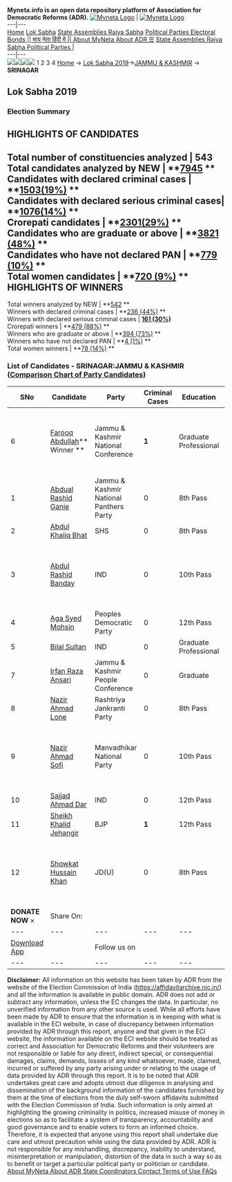 **Myneta.info is an open data repository platform of Association for Democratic Reforms (ADR).**
[![Myneta Logo](https://www.myneta.info/lib/img/myneta-logo.png)](https://www.myneta.info/) | [![Myneta Logo](https://www.myneta.info/lib/img/adr-logo.png)](https://adrindia.org)  
---|---  
[Home](https://www.myneta.info/) [Lok Sabha](https://www.myneta.info/#ls "Lok Sabha") [ State Assemblies ](https://www.myneta.info/#sa "State Assemblies") [Rajya Sabha](https://www.myneta.info/#rs "Rajya Sabha") [Political Parties ](https://www.myneta.info/party "Political Parties") [ Electoral Bonds ](https://www.myneta.info/electoral_bonds "Electoral Bonds") [ || माय नेता हिंदी में || ](https://translate.google.co.in/translate?prev=hp&hl=en&js=y&u=www.myneta.info&sl=en&tl=hi&history_state0=) [ About MyNeta ](https://adrindia.org/content/about-myneta) [ About ADR ](https://adrindia.org/about-adr/who-we-are) [☰](javascript:void\(0\))
[ State Assemblies ](https://www.myneta.info/#sa "State Assemblies") [ Rajya Sabha ](https://www.myneta.info/#rs "Rajya Sabha") [ Political Parties ](https://www.myneta.info/party "Political Parties")
|   
---|---  
![](https://www.myneta.info/lib/img/banner/banner-1.png)![](https://www.myneta.info/lib/img/banner/banner-2.png)![](https://www.myneta.info/lib/img/banner/banner-3.png)![](https://www.myneta.info/lib/img/banner/banner-4.png)
1  2  3  4 
[Home](https://www.myneta.info/) → [Lok Sabha 2019](https://www.myneta.info/LokSabha2019/)→[JAMMU & KASHMIR](https://www.myneta.info/LokSabha2019/index.php?action=show_constituencies&state_id=42) → **SRINAGAR**
### 
## Lok Sabha 2019
###  Election Summary 
HIGHLIGHTS OF CANDIDATES  
---  
Total number of constituencies analyzed |  543   
Total candidates analyzed by NEW | **[7945](https://www.myneta.info/LokSabha2019/index.php?action=summary&subAction=candidates_analyzed&sort=candidate#summary) **  
Candidates with declared criminal cases | **[1503(19%)](https://www.myneta.info/LokSabha2019/index.php?action=summary&subAction=crime&sort=candidate#summary) **  
Candidates with declared serious criminal cases| **[1076(14%)](https://www.myneta.info/LokSabha2019/index.php?action=summary&subAction=serious_crime&sort=candidate#summary) **  
Crorepati candidates | **[2301(29%)](https://www.myneta.info/LokSabha2019/index.php?action=summary&subAction=crorepati&sort=candidate#summary) **  
Candidates who are graduate or above | **[3821 (48%)](https://www.myneta.info/LokSabha2019/index.php?action=summary&subAction=education&sort=candidate#summary) **  
Candidates who have not declared PAN | **[779 (10%)](https://www.myneta.info/LokSabha2019/index.php?action=summary&subAction=without_pan&sort=candidate#summary) **  
Total women candidates | **[720 (9%)](https://www.myneta.info/LokSabha2019/index.php?action=summary&subAction=women_candidate&sort=candidate#summary) **  
HIGHLIGHTS OF WINNERS  
---  
Total winners analyzed by NEW | **[542](https://www.myneta.info/LokSabha2019/index.php?action=summary&subAction=winner_analyzed&sort=candidate#summary) **  
Winners with declared criminal cases | **[236 (44%)](https://www.myneta.info/LokSabha2019/index.php?action=summary&subAction=winner_crime&sort=candidate#summary) **  
Winners with declared serious criminal cases | **[161 (30%)](https://www.myneta.info/LokSabha2019/index.php?action=summary&subAction=winner_serious_crime&sort=candidate#summary)**  
Crorepati winners | **[479 (88%)](https://www.myneta.info/LokSabha2019/index.php?action=summary&subAction=winner_crorepati&sort=candidate#summary) **  
Winners who are graduate or above | **[394 (73%)](https://www.myneta.info/LokSabha2019/index.php?action=summary&subAction=winner_education&sort=candidate#summary) **  
Winners who have not declared PAN | **[4 (1%)](https://www.myneta.info/LokSabha2019/index.php?action=summary&subAction=winner_without_pan&sort=candidate#summary) **  
Total women winners | **[78 (14%)](https://www.myneta.info/LokSabha2019/index.php?action=summary&subAction=winner_women&sort=candidate#summary) **  
### List of Candidates - SRINAGAR:JAMMU & KASHMIR ([Comparison Chart of Party Candidates](https://www.myneta.info/LokSabha2019/comparisonchart.php?constituency_id=1007))
SNo | Candidate| Party| Criminal Cases| Education| Age| Total Assets| Liabilities  
---|---|---|---|---|---|---|---  
6  | [Farooq Abdullah](https://www.myneta.info/LokSabha2019/candidate.php?candidate_id=5651)** Winner ** | Jammu & Kashmir National Conference | **1** | Graduate Professional| 83 | ![](https://myneta.info/image_v2.php?myneta_folder=LokSabha2019&candidate_id=5651&col=ta) | ![](https://myneta.info/image_v2.php?myneta_folder=LokSabha2019&candidate_id=5651&col=lia)  
1  | [Abdual Rashid Ganie](https://www.myneta.info/LokSabha2019/candidate.php?candidate_id=6008) | Jammu & Kashmir National Panthers Party | 0 | 8th Pass| 44 | Rs 3,25,000 ~ 3 Lacs+ | Rs 0 ~   
2  | [Abdul Khaliq Bhat](https://www.myneta.info/LokSabha2019/candidate.php?candidate_id=6009) | SHS | 0 | 8th Pass| 40 | Rs 50,25,000 ~ 50 Lacs+ | Rs 0 ~   
3  | [Abdul Rashid Banday](https://www.myneta.info/LokSabha2019/candidate.php?candidate_id=6007) | IND | 0 | 10th Pass| 67 | ![](https://myneta.info/image_v2.php?myneta_folder=LokSabha2019&candidate_id=6007&col=ta) | ![](https://myneta.info/image_v2.php?myneta_folder=LokSabha2019&candidate_id=6007&col=lia)  
4  | [Aga Syed Mohsin](https://www.myneta.info/LokSabha2019/candidate.php?candidate_id=6010) | Peoples Democratic Party | 0 | 12th Pass| 58 | Rs 1,20,50,000 ~ 1 Crore+ | Rs 0 ~   
5  | [Bilal Sultan](https://www.myneta.info/LokSabha2019/candidate.php?candidate_id=6011) | IND | 0 | Graduate Professional| 46 | Rs 1,23,56,000 ~ 1 Crore+ | Rs 80,000 ~ 80 Thou+  
7  | [Irfan Raza Ansari](https://www.myneta.info/LokSabha2019/candidate.php?candidate_id=6006) | Jammu & Kashmir People Conference | 0 | Graduate| 41 | Rs 66,91,98,138 ~ 66 Crore+ | Rs 6,23,71,547 ~ 6 Crore+  
8  | [Nazir Ahmad Lone](https://www.myneta.info/LokSabha2019/candidate.php?candidate_id=5653) | Rashtriya Jankranti Party | 0 | 8th Pass| 46 | Rs 62,00,000 ~ 62 Lacs+ | Rs 18,00,000 ~ 18 Lacs+  
9  | [Nazir Ahmad Sofi](https://www.myneta.info/LokSabha2019/candidate.php?candidate_id=6012) | Manvadhikar National Party | 0 | 10th Pass| 0 | ![](https://myneta.info/image_v2.php?myneta_folder=LokSabha2019&candidate_id=6012&col=ta) | ![](https://myneta.info/image_v2.php?myneta_folder=LokSabha2019&candidate_id=6012&col=lia)  
10  | [Sajjad Ahmad Dar](https://www.myneta.info/LokSabha2019/candidate.php?candidate_id=6014) | IND | 0 | 12th Pass| 30 | Rs 27,000 ~ 27 Thou+ | Rs 0 ~   
11  | [Sheikh Khalid Jehangir](https://www.myneta.info/LokSabha2019/candidate.php?candidate_id=5652) | BJP | **1** | 12th Pass| 0 | Rs 4,53,00,000 ~ 4 Crore+ | Rs 38,00,000 ~ 38 Lacs+  
12  | [Showkat Hussain Khan](https://www.myneta.info/LokSabha2019/candidate.php?candidate_id=6013) | JD(U) | 0 | 8th Pass| 37 | ![](https://myneta.info/image_v2.php?myneta_folder=LokSabha2019&candidate_id=6013&col=ta) | ![](https://myneta.info/image_v2.php?myneta_folder=LokSabha2019&candidate_id=6013&col=lia)  
|  **DONATE NOW** × |  Share On:  | [](https://api.whatsapp.com/send?text=https%3A%2F%2Fmyneta.info%2Fpunjab2022%2Findex.php%3Faction%3Dshow_constituencies%26state_id%3D19) | [](https://www.facebook.com/sharer/sharer.php?u=https%3A%2F%2Fmyneta.info%2Fpunjab2022%2Findex.php%3Faction%3Dshow_constituencies%26state_id%3D19) | [](https://twitter.com/share?url=https%3A%2F%2Fmyneta.info%2Fpunjab2022%2Findex.php%3Faction%3Dshow_constituencies%26state_id%3D19)  
---|---|---|---|---  
| [ Download App ](https://play.google.com/store/apps/details?id=com.webrosoft.myneta1&pcampaignid=pcampaignidMKT-Other-global-all-co-prtnr-py-PartBadge-Mar2515-1) | [](https://play.google.com/store/apps/details?id=com.webrosoft.myneta1&pcampaignid=pcampaignidMKT-Other-global-all-co-prtnr-py-PartBadge-Mar2515-1) |  Follow us on  | [](https://www.facebook.com/adrindia.org/) | [](https://twitter.com/adrspeaks) | [](https://groups.google.com/g/national-election-watch?hl=en&pli=1) | [](https://www.instagram.com/adrspeaks/) | [](https://www.youtube.com/user/adrspeaks) | [](https://sharechat.com/profile/adrspeaks)  
---|---|---|---|---|---|---|---|---  
**Disclaimer:** All information on this website has been taken by ADR from the website of the Election Commission of India (https://affidavitarchive.nic.in/) and all the information is available in public domain. ADR does not add or subtract any information, unless the EC changes the data. In particular, no unverified information from any other source is used. While all efforts have been made by ADR to ensure that the information is in keeping with what is available in the ECI website, in case of discrepancy between information provided by ADR through this report, anyone and that given in the ECI website, the information available on the ECI website should be treated as correct and Association for Democratic Reforms and their volunteers are not responsible or liable for any direct, indirect special, or consequential damages, claims, demands, losses of any kind whatsoever, made, claimed, incurred or suffered by any party arising under or relating to the usage of data provided by ADR through this report. It is to be noted that ADR undertakes great care and adopts utmost due diligence in analysing and dissemination of the background information of the candidates furnished by them at the time of elections from the duly self-sworn affidavits submitted with the Election Commission of India. Such information is only aimed at highlighting the growing criminality in politics, increased misuse of money in elections so as to facilitate a system of transparency, accountability and good governance and to enable voters to form an informed choice. Therefore, it is expected that anyone using this report shall undertake due care and utmost precaution while using the data provided by ADR. ADR is not responsible for any mishandling, discrepancy, inability to understand, misinterpretation or manipulation, distortion of the data in such a way so as to benefit or target a particular political party or politician or candidate. 
[ About MyNeta ](https://adrindia.org/content/about-myneta) [ About ADR ](https://adrindia.org/about-adr/who-we-are) [ State Coordinators ](https://adrindia.org/about-adr/state-coordinators) [ Contact ](https://adrindia.org/contact-us) [ Terms of Use ](https://adrindia.org/content/adr-terms-use) [ FAQs ](https://adrindia.org/content/faqs)
